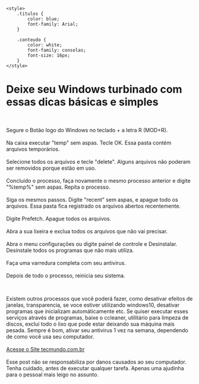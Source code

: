 <head>

    <style>
        .titulos {
            color: blue;
            font-family: Arial;
        }

        .conteudo {
            color: white;
            font-family: consolas;
            font-size: 16px;
        }
    </style>

</head>
<body>
    <h1 class="titulos">Deixe seu Windows turbinado com essas dicas básicas e simples</h1>
        <br>
        <p class="conteudo">
            Segure o Botão logo do Windows no teclado + a letra R (MOD+R).<br><br>Na caixa executar "temp" sem aspas. Tecle OK. Essa pasta contém arquivos temporários.<br><br>Selecione todos os arquivos e tecle "delete". Alguns arquivos não poderam ser removidos porque estão em uso.<br><br>Concluído o processo, faça novamente o mesmo processo anterior e digite "%temp%" sem aspas. Repita o processo.<br><br>Siga os mesmos passos. Digite "recent" sem aspas, e apague todo os arquivos. Essa pasta fica registrado os arquivos abertos recentemente.<br><br>Digite Prefetch. Apague todos os arquivos.<br><br>Abra a sua lixeira e exclua todos os arquivos que não vai precisar.<br><br>Abra o menu configurações ou digite painel de controle e Desinstalar. Desinstale todos os programas que não mais utiliza.<br><br>Faça uma varredura completa com seu antivirus.<br><br>Depois de todo o processo, reinicia seu sistema.
        </p>
        <br>
        <p class="conteudo">Existem outros processos que você poderá fazer, como desativar efeitos de janelas, transparencia, se voce estiver utilizando windows10, desativar programas que inicializam automáticamente etc. Se quiser executar esses serviços através de programas, baixe o ccleaner, utilitário para limpeza de discos, exclui todo o lixo que pode estar deixando sua máquina mais pesada. Sempre é bom, ativar seu antivirus 1 vez na semana, dependendo de como você usa seu computador.<br><br><a href="https://www.tecmundo.com.br/windows-10/118229-windows-10-lento-veja-10-dicas-uteis-melhorar-desempenho-pc.htm" target="_blank">Acesse o Site tecmundo.com.br</a><br><br>Esse post não se responsabiliza por danos causados ao seu computador. Tenha cuidado, antes de executar qualquer tarefa. Apenas uma ajudinha para o pessoal mais leigo no assunto.</p>
</body>